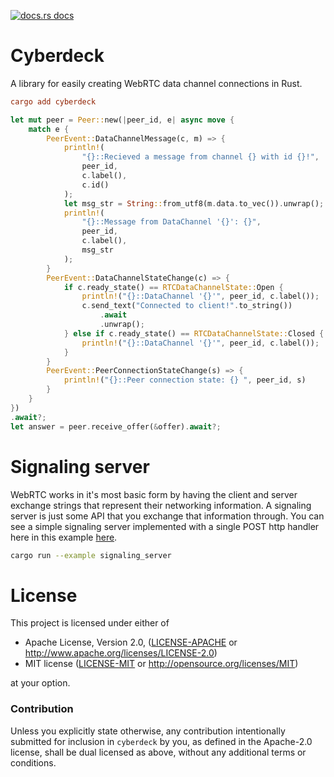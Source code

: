 <a href="https://docs.rs/cyberdeck"><img src="https://img.shields.io/badge/docs-latest-blue.svg?style=flat-square" alt="docs.rs docs" /></a>

# Cyberdeck
A library for easily creating WebRTC data channel connections in Rust.

```toml
cargo add cyberdeck
```

```rust
let mut peer = Peer::new(|peer_id, e| async move {
    match e {
        PeerEvent::DataChannelMessage(c, m) => {
            println!(
                "{}::Recieved a message from channel {} with id {}!",
                peer_id,
                c.label(),
                c.id()
            );
            let msg_str = String::from_utf8(m.data.to_vec()).unwrap();
            println!(
                "{}::Message from DataChannel '{}': {}",
                peer_id,
                c.label(),
                msg_str
            );
        }
        PeerEvent::DataChannelStateChange(c) => {
            if c.ready_state() == RTCDataChannelState::Open {
                println!("{}::DataChannel '{}'", peer_id, c.label());
                c.send_text("Connected to client!".to_string())
                    .await
                    .unwrap();
            } else if c.ready_state() == RTCDataChannelState::Closed {
                println!("{}::DataChannel '{}'", peer_id, c.label());
            }
        }
        PeerEvent::PeerConnectionStateChange(s) => {
            println!("{}::Peer connection state: {} ", peer_id, s)
        }
    }
})
.await?;
let answer = peer.receive_offer(&offer).await?;
```

# Signaling server

WebRTC works in it's most basic form by having the client and server exchange strings that represent their networking information.  A signaling server is just some API that you exchange that information through. You can see a simple signaling server implemented with a single POST http handler here in this example [here](https://github.com/richardanaya/cyberdeck/blob/master/examples/signaling_server.rs).

```bash
cargo run --example signaling_server
```

# License

This project is licensed under either of

 * Apache License, Version 2.0, ([LICENSE-APACHE](LICENSE-APACHE) or
   http://www.apache.org/licenses/LICENSE-2.0)
 * MIT license ([LICENSE-MIT](LICENSE-MIT) or
   http://opensource.org/licenses/MIT)

at your option.

### Contribution

Unless you explicitly state otherwise, any contribution intentionally submitted
for inclusion in `cyberdeck` by you, as defined in the Apache-2.0 license, shall be
dual licensed as above, without any additional terms or conditions.

